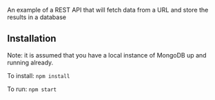 An example of a REST API that will fetch data from a URL and store the results in a database

## Installation

Note: it is assumed that you have a local instance of MongoDB up and running already.

To install: `npm install`

To run: `npm start`
